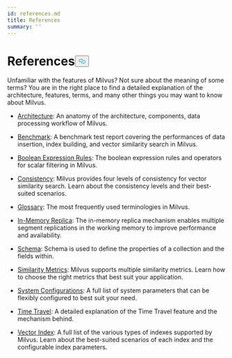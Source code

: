 ```yaml
---
id: references.md
title: References
summary: ''
---
```

<h1 id="References" class="common-anchor-header">References<button data-href="#References" class="anchor-icon" translate="no">
      <svg translate="no"
        aria-hidden="true"
        focusable="false"
        height="20"
        version="1.1"
        viewBox="0 0 16 16"
        width="16"
      >
        <path
          fill="#0092E4"
          fill-rule="evenodd"
          d="M4 9h1v1H4c-1.5 0-3-1.69-3-3.5S2.55 3 4 3h4c1.45 0 3 1.69 3 3.5 0 1.41-.91 2.72-2 3.25V8.59c.58-.45 1-1.27 1-2.09C10 5.22 8.98 4 8 4H4c-.98 0-2 1.22-2 2.5S3 9 4 9zm9-3h-1v1h1c1 0 2 1.22 2 2.5S13.98 12 13 12H9c-.98 0-2-1.22-2-2.5 0-.83.42-1.64 1-2.09V6.25c-1.09.53-2 1.84-2 3.25C6 11.31 7.55 13 9 13h4c1.45 0 3-1.69 3-3.5S14.5 6 13 6z"
        ></path>
      </svg>
    </button></h1><p>Unfamiliar with the features of Milvus? Not sure about the meaning of some terms? You are in the right place to find a detailed explanation of the architecture, features, terms, and many other things you may want to know about Milvus.</p>
<ul>
<li><p><a href="/docs/de/architecture.md">Architecture</a>: An anatomy of the architecture, components, data processing workflow of Milvus.</p></li>
<li><p><a href="/docs/de/benchmark.md">Benchmark</a>: A benchmark test report covering the performances of data insertion, index building, and vector similarity search in Milvus.</p></li>
<li><p><a href="/docs/de/boolean.md">Boolean Expression Rules</a>: The boolean expression rules and operators for scalar filtering in Milvus.</p></li>
<li><p><a href="/docs/de/consistency.md">Consistency</a>: Milvus provides four levels of consistency for vector similarity search. Learn about the consistency levels and their best-suited scenarios.</p></li>
<li><p><a href="/docs/de/glossary.md">Glossary</a>: The most frequently used terminologies in Milvus.</p></li>
<li><p><a href="/docs/de/replica.md">In-Memory Replica</a>: The in-memory replica mechanism enables multiple segment replications in the working memory to improve performance and availability.</p></li>
<li><p><a href="/docs/de/schema.md">Schema</a>: Schema is used to define the properties of a collection and the fields within.</p></li>
<li><p><a href="/docs/de/metric.md">Similarity Metrics</a>: Milvus supports multiple similarity metrics. Learn how to choose the right metrics that best suit your application.</p></li>
<li><p><a href="/docs/de/system_configuration.md">System Configurations</a>: A full list of system parameters that can be flexibly configured to best suit your need.</p></li>
<li><p><a href="/docs/de/timetravel_ref.md">Time Travel</a>: A detailed explanation of the Time Travel feature and the mechanism behind.</p></li>
<li><p><a href="/docs/de/index.md">Vector Index</a>: A full list of the various types of indexes supported by Milvus. Learn about the best-suited scenarios of each index and the configurable index parameters.</p></li>
</ul>
